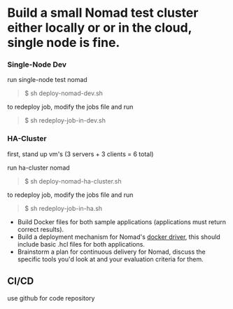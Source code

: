 
# Build a small Nomad test cluster either locally or or in the cloud, single node is fine.

### Single-Node Dev
run single-node test nomad

>$ sh deploy-nomad-dev.sh 
 
to redeploy job, modify the jobs file and run

>$ sh redeploy-job-in-dev.sh


### HA-Cluster

first, stand up vm's (3 servers + 3 clients = 6 total)

run ha-cluster nomad

>$ sh deploy-nomad-ha-cluster.sh 

to redeploy job, modify the jobs file and run

>$ sh redeploy-job-in-ha.sh


- Build Docker files for both sample applications (applications must return correct results).
- Build a deployment mechanism for Nomad's [docker driver](https://www.nomadproject.io/docs/drivers/docker), this should include basic .hcl files for both applications.
- Brainstorm a plan for continuous delivery for Nomad, discuss the specific tools you'd look at and your evaluation criteria for them.



## CI/CD
use github for code repository
